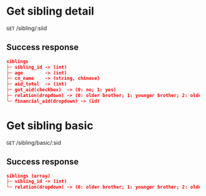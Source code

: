 # Get sibling detail

`GET` /sibling/:siid

## Success response

``` json
siblings
├─ sibling_id -> (int)
├─ age        -> (int)
├─ cn_name    -> (string, chinese)
├─ aid_total  -> (int)
├─ got_aid(checkbox)  -> (0: no; 1: yes)
├─ relation(dropdown) -> (0: older brother; 1: younger brother; 2: older sister; 3: younger sister)
└─ financial_aid(dropdown) -> (id)
```

# Get sibling basic

`GET` /sibling/basic/:sid

## Success response

``` json
siblings (array)
├─ sibling_id -> (int)
└─ relation(dropdown) -> (0: older brother; 1: younger brother; 2: older sister; 3: younger sister)
```